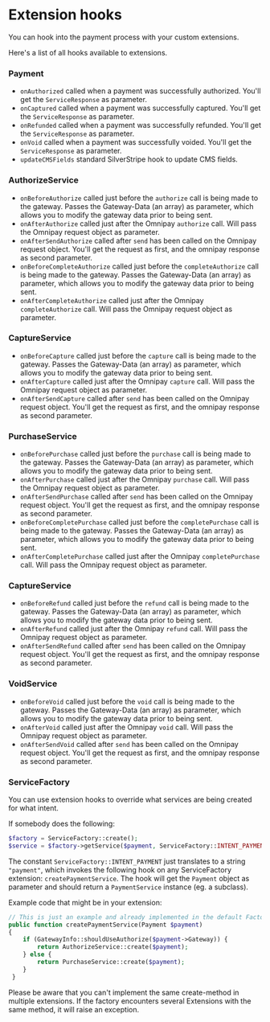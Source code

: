 # Extension hooks

You can hook into the payment process with your custom extensions.

Here's a list of all hooks available to extensions.

### Payment

 - `onAuthorized` called when a payment was successfully authorized. You'll get the `ServiceResponse` as parameter.
 - `onCaptured` called when a payment was successfully captured. You'll get the `ServiceResponse` as parameter.
 - `onRefunded` called when a payment was successfully refunded. You'll get the `ServiceResponse` as parameter.
 - `onVoid` called when a payment was successfully voided. You'll get the `ServiceResponse` as parameter.
 - `updateCMSFields` standard SilverStripe hook to update CMS fields.

### AuthorizeService

 - `onBeforeAuthorize` called just before the `authorize` call is being made to the gateway. Passes the Gateway-Data (an array) as parameter, which allows you to modify the gateway data prior to being sent.
 - `onAfterAuthorize` called just after the Omnipay `authorize` call. Will pass the Omnipay request object as parameter.
 - `onAfterSendAuthorize` called after `send` has been called on the Omnipay request object. You'll get the request as first, and the omnipay response as second parameter.
 - `onBeforeCompleteAuthorize` called just before the `completeAuthorize` call is being made to the gateway. Passes the Gateway-Data (an array) as parameter, which allows you to modify the gateway data prior to being sent.
 - `onAfterCompleteAuthorize` called just after the Omnipay `completeAuthorize` call. Will pass the Omnipay request object as parameter.

### CaptureService

 - `onBeforeCapture` called just before the `capture` call is being made to the gateway. Passes the Gateway-Data (an array) as parameter, which allows you to modify the gateway data prior to being sent.
 - `onAfterCapture` called just after the Omnipay `capture` call. Will pass the Omnipay request object as parameter.
 - `onAfterSendCapture` called after `send` has been called on the Omnipay request object. You'll get the request as first, and the omnipay response as second parameter.

### PurchaseService

 - `onBeforePurchase` called just before the `purchase` call is being made to the gateway. Passes the Gateway-Data (an array) as parameter, which allows you to modify the gateway data prior to being sent.
 - `onAfterPurchase` called just after the Omnipay `purchase` call. Will pass the Omnipay request object as parameter.
 - `onAfterSendPurchase` called after `send` has been called on the Omnipay request object. You'll get the request as first, and the omnipay response as second parameter.
 - `onBeforeCompletePurchase` called just before the `completePurchase` call is being made to the gateway. Passes the Gateway-Data (an array) as parameter, which allows you to modify the gateway data prior to being sent.
 - `onAfterCompletePurchase` called just after the Omnipay `completePurchase` call. Will pass the Omnipay request object as parameter.

### CaptureService

 - `onBeforeRefund` called just before the `refund` call is being made to the gateway. Passes the Gateway-Data (an array) as parameter, which allows you to modify the gateway data prior to being sent.
 - `onAfterRefund` called just after the Omnipay `refund` call. Will pass the Omnipay request object as parameter.
 - `onAfterSendRefund` called after `send` has been called on the Omnipay request object. You'll get the request as first, and the omnipay response as second parameter.

### VoidService

 - `onBeforeVoid` called just before the `void` call is being made to the gateway. Passes the Gateway-Data (an array) as parameter, which allows you to modify the gateway data prior to being sent.
 - `onAfterVoid` called just after the Omnipay `void` call. Will pass the Omnipay request object as parameter.
 - `onAfterSendVoid` called after `send` has been called on the Omnipay request object. You'll get the request as first, and the omnipay response as second parameter.

### ServiceFactory

You can use extension hooks to override what services are being created for what intent.

If somebody does the following:

```php
$factory = ServiceFactory::create();
$service = $factory->getService($payment, ServiceFactory::INTENT_PAYMENT);
```

The constant `ServiceFactory::INTENT_PAYMENT` just translates to a string `"payment"`, which invokes the following
hook on any ServiceFactory extension: `createPaymentService`. The hook will get the `Payment` object as parameter and
should return a `PaymentService` instance (eg. a subclass).

Example code that might be in your extension:

```php
// This is just an example and already implemented in the default Factory, do not create an actual extension to do this.
public function createPaymentService(Payment $payment)
{
    if (GatewayInfo::shouldUseAuthorize($payment->Gateway)) {
        return AuthorizeService::create($payment);
    } else {
        return PurchaseService::create($payment);
    }
 }
```

Please be aware that you can't implement the same create-method in multiple extensions. If the factory encounters
several Extensions with the same method, it will raise an exception.
